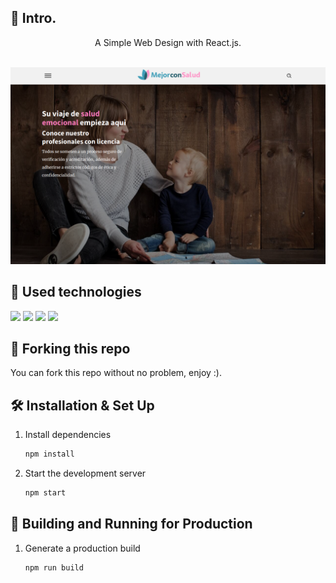 ## 📄 Intro.

<div align="center">
A Simple Web Design with React.js. <br><br>
</div>

[![Portfolio Banner](./public/banner.png)](#)

## 💼 Used technologies

![](https://img.shields.io/badge/Markup-HTML-informational?style=for-the-badge&logo=html5&logoColor=419fb9&color=419fb9&labelColor=2b2d42)
![](https://img.shields.io/badge/Style-CSS-informational?style=for-the-badge&logo=css3&logoColor=419fb9&color=419fb9&labelColor=2b2d42)
![](https://img.shields.io/badge/Code-JavaScript-informational?style=for-the-badge&logo=JavaScript&logoColor=419fb9&color=419fb9&labelColor=2b2d42)
![](https://img.shields.io/badge/Code-React.js-informational?style=for-the-badge&logo=react&logoColor=419fb9&color=419fb9&labelColor=2b2d42)

## 🚨 Forking this repo

You can fork this repo without no problem, enjoy :).

## 🛠 Installation & Set Up

1. Install dependencies

   ```sh
   npm install
   ```

2. Start the development server

   ```sh
   npm start
   ```

## 🚀 Building and Running for Production

1. Generate a production build

   ```sh
   npm run build
   ```
